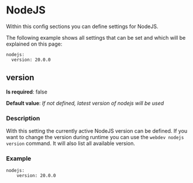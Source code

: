 # NodeJS

Within this config sections you can define settings for NodeJS.

The following example shows all settings that can be set and which will be explained on this page:

```yaml:line-numbers {1}
nodejs:
  version: 20.0.0
```

## version
**Is required**: false

**Default value**: *If not defined, latest version of nodejs will be used*

### Description
With this setting the currently active NodeJS version can be defined. If you want to change the version during runtime you can use the `webdev nodejs version` command. It will also list all available version.

### Example
```yaml:line-numbers {1}
nodejs:
    version: 20.0.0
```
